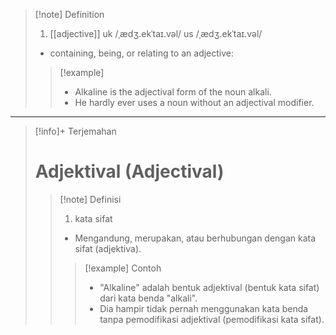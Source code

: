 >[!note] Definition
>1. [[adjective]]
uk  /ˌædʒ.ekˈtaɪ.vəl/ us  /ˌædʒ.ekˈtaɪ.vəl/
>- containing, being, or relating to an adjective:
> > [!example] 
> > - Alkaline is the adjectival form of the noun alkali.
> > - He hardly ever uses a noun without an adjectival modifier.

---

>[!info]+ Terjemahan
> # Adjektival (Adjectival)
> > [!note] Definisi
> > 1. kata sifat
> > - Mengandung, merupakan, atau berhubungan dengan kata sifat (adjektiva).
> > > [!example] Contoh
> > > - "Alkaline" adalah bentuk adjektival (bentuk kata sifat) dari kata benda "alkali".
> > > - Dia hampir tidak pernah menggunakan kata benda tanpa pemodifikasi adjektival (pemodifikasi kata sifat).